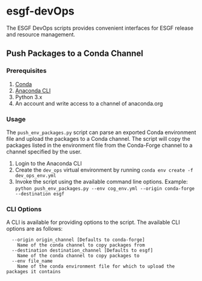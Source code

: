 # esgf-devOps
The ESGF DevOps scripts provides convenient interfaces for ESGF release and resource management.

## Push Packages to a Conda Channel


### Prerequisites
1. [Conda](https://conda.io/en/latest/)
2. [Anaconda CLI](https://docs.anaconda.com/anaconda-repository/user-guide/tasks/install-client-cli/)
3. Python 3.x
4. An account and write access to a channel of anaconda.org


### Usage
The `push_env_packages.py` script can parse an exported Conda environment file and upload the packages to a Conda channel.  The script will copy the packages listed in the environment file from the Conda-Forge channel to a channel specified by the user.

1. Login to the Anaconda CLI
2. Create the `dev_ops` virtual environment by running `conda env create -f dev_ops_env.yml`
3. Invoke the script using the available command line options.  Example: `python push_env_packages.py --env cog_env.yml --origin conda-forge --destination esgf`

### CLI Options
A CLI is available for providing options to the script.  The available CLI options are as follows:

```shell
  --origin origin_channel [Defaults to conda-forge]
    Name of the conda channel to copy packages from
  --destination destination_channel [Defaults to esgf]
    Name of the conda channel to copy packages to
  --env file_name
    Name of the conda environment file for which to upload the packages it contains
```
